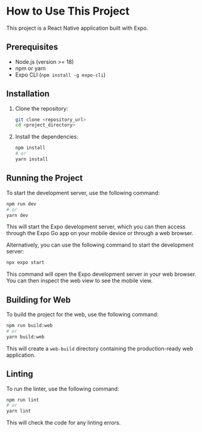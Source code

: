 # How to Use This Project

This project is a React Native application built with Expo.

## Prerequisites

- Node.js (version >= 18)
- npm or yarn
- Expo CLI (`npm install -g expo-cli`)

## Installation

1. Clone the repository:

   ```bash
   git clone <repository_url>
   cd <project_directory>
   ```

2. Install the dependencies:

   ```bash
   npm install
   # or
   yarn install
   ```

## Running the Project

To start the development server, use the following command:

```bash
npm run dev
# or
yarn dev
```

This will start the Expo development server, which you can then access through the Expo Go app on your mobile device or through a web browser.

Alternatively, you can use the following command to start the development server:

```bash
npx expo start
```

This command will open the Expo development server in your web browser. You can then inspect the web view to see the mobile view.

## Building for Web

To build the project for the web, use the following command:

```bash
npm run build:web
# or
yarn build:web
```

This will create a `web-build` directory containing the production-ready web application.

## Linting

To run the linter, use the following command:

```bash
npm run lint
# or
yarn lint
```

This will check the code for any linting errors.
